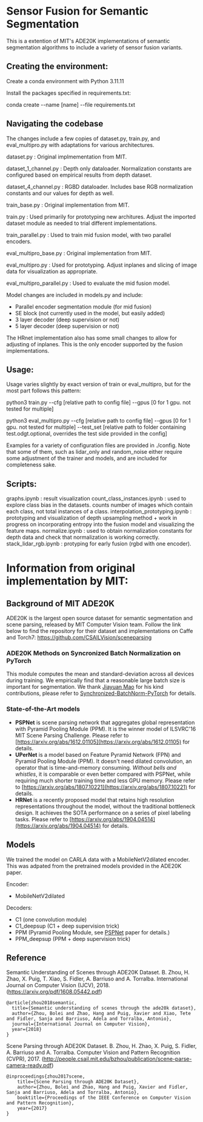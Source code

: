 # Sensor Fusion for Semantic Segmentation

This is a extention of MIT's ADE20K implementations of semantic segmentation algorithms to include a variety of sensor fusion variants.

## Creating the environment:

Create a conda environment with Python 3.11.11

Install the packages specified in requirements.txt:

conda create --name [name] --file requirements.txt

## Navigating the codebase

The changes include a few copies of dataset.py, train.py, and eval_multipro.py with adaptations for various architectures. 

dataset.py : Original implmementation from MIT.

dataset_1_channel.py : Depth only dataloader. Normalization constants are configured based on empirical results from depth dataset.

dataset_4_channel.py : RGBD dataloader. Includes base RGB normalization constants and our values for depth as well.

train_base.py : Original implementation from MIT.

train.py : Used primarily for prototyping new architures. Adjust the imported dataset module as needed to trial different implementations.

train_parallel.py : Used to train mid fusion model, with two parallel encoders.

eval_multipro_base.py : Original implementation from MIT.

eval_multipro.py : Used for prototyping. Adjust inplanes and slicing of image data for visualization as appropriate.

eval_multipro_parallel.py : Used to evaluate the mid fusion model.

Model changes are included in models.py and include:
 - Parallel encoder segmentation module (for mid fusion)
 - SE block (not currently used in the model, but easily added)
 - 3 layer decoder (deep supervision or not)
 - 5 layer decoder (deep supervision or not)

The HRnet implementation also has some small changes to allow for adjusting of inplanes. This is the only encoder supported by the fusion implementations.

## Usage:

Usage varies slightly by exact version of train or eval_multipro, but for the most part follows this pattern:

python3 train.py --cfg [relative path to config file] --gpus [0 for 1 gpu. not tested for multiple]

python3 eval_multipro.py --cfg [relative path to config file] --gpus [0 for 1 gpu. not tested for multiple] --test_set [relative path to folder containing test.odgt.optional, overrides the test side provided in the config] 

Examples for a variety of configuration files are provided in ./config. Note that some of them, such as lidar_only and random_noise either require some adjustment of the trainer and models, and are included for completeness sake. 

## Scripts:

graphs.ipynb : result visualization
count_class_instances.ipynb : used to explore class bias in the datasets. counts number of images which contain each class, not total instances of a class.
interpolation_prototyping.ipynb : prototyping and visualization of depth upsampling method + work in progress on incorporating entropy into the fusion model and visualizing the feature maps.
normalize.ipynb : used to obtain normalization constants for depth data and check that normalization is working correctly.
stack_lidar_rgb.ipynb : protyping for early fusion (rgbd with one encoder).

# Information from original implementation by MIT:

## Background of MIT ADE20K
ADE20K is the largest open source dataset for semantic segmentation and scene parsing, released by MIT Computer Vision team. Follow the link below to find the repository for their dataset and implementations on Caffe and Torch7:
https://github.com/CSAILVision/sceneparsing


### ADE20K Methods on Syncronized Batch Normalization on PyTorch
This module computes the mean and standard-deviation across all devices during training. We empirically find that a reasonable large batch size is important for segmentation. We thank [Jiayuan Mao](http://vccy.xyz/) for his kind contributions, please refer to [Synchronized-BatchNorm-PyTorch](https://github.com/vacancy/Synchronized-BatchNorm-PyTorch) for details.



### State-of-the-Art models
- **PSPNet** is scene parsing network that aggregates global representation with Pyramid Pooling Module (PPM). It is the winner model of ILSVRC'16 MIT Scene Parsing Challenge. Please refer to [https://arxiv.org/abs/1612.01105](https://arxiv.org/abs/1612.01105) for details.
- **UPerNet** is a model based on Feature Pyramid Network (FPN) and Pyramid Pooling Module (PPM). It doesn't need dilated convolution, an operator that is time-and-memory consuming. *Without bells and whistles*, it is comparable or even better compared with PSPNet, while requiring much shorter training time and less GPU memory. Please refer to [https://arxiv.org/abs/1807.10221](https://arxiv.org/abs/1807.10221) for details.
- **HRNet** is a recently proposed model that retains high resolution representations throughout the model, without the traditional bottleneck design. It achieves the SOTA performance on a series of pixel labeling tasks. Please refer to [https://arxiv.org/abs/1904.04514](https://arxiv.org/abs/1904.04514) for details.


## Models

We trained the model on CARLA data with a MobileNetV2dilated encoder. This was adpated from the pretrained models provided in the ADE20K paper. 

Encoder:
- MobileNetV2dilated


Decoders:
- C1 (one convolution module)
- C1_deepsup (C1 + deep supervision trick)
- PPM (Pyramid Pooling Module, see [PSPNet](https://hszhao.github.io/projects/pspnet) paper for details.)
- PPM_deepsup (PPM + deep supervision trick)




## Reference

Semantic Understanding of Scenes through ADE20K Dataset. B. Zhou, H. Zhao, X. Puig, T. Xiao, S. Fidler, A. Barriuso and A. Torralba. International Journal on Computer Vision (IJCV), 2018. (https://arxiv.org/pdf/1608.05442.pdf)

    @article{zhou2018semantic,
      title={Semantic understanding of scenes through the ade20k dataset},
      author={Zhou, Bolei and Zhao, Hang and Puig, Xavier and Xiao, Tete and Fidler, Sanja and Barriuso, Adela and Torralba, Antonio},
      journal={International Journal on Computer Vision},
      year={2018}
    }

Scene Parsing through ADE20K Dataset. B. Zhou, H. Zhao, X. Puig, S. Fidler, A. Barriuso and A. Torralba. Computer Vision and Pattern Recognition (CVPR), 2017. (http://people.csail.mit.edu/bzhou/publication/scene-parse-camera-ready.pdf)

    @inproceedings{zhou2017scene,
        title={Scene Parsing through ADE20K Dataset},
        author={Zhou, Bolei and Zhao, Hang and Puig, Xavier and Fidler, Sanja and Barriuso, Adela and Torralba, Antonio},
        booktitle={Proceedings of the IEEE Conference on Computer Vision and Pattern Recognition},
        year={2017}
    }
    
